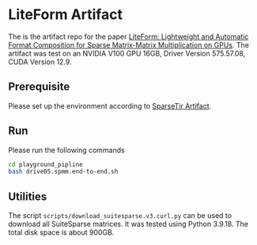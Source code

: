 # LiteForm Artifact

The is the artifact repo for the paper
[LiteForm: Lightweight and Automatic Format Composition for Sparse Matrix-Matrix Multiplication on GPUs](https://dl.acm.org/doi/10.1145/3731545.3731574). The artifact was test on an NVIDIA V100 GPU 16GB, Driver Version 575.57.08, CUDA Version 12.9.

## Prerequisite
Please set up the environment according to [SparseTir Artifact](https://github.com/uwsampl/sparsetir-artifact).

## Run
Please run the following commands
```bash
cd playground_pipline
bash drive05.spmm.end-to-end.sh
```

## Utilities
The script `scripts/download_suitesparse.v3.curl.py` can be used to download all SuiteSparse matrices. It was tested using Python 3.9.18. The total disk space is about 900GB.